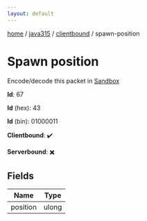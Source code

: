 ```yaml
---
layout: default
---
```


[home](/)  /  [java315](/protocol/java315)  /  [clientbound](/protocol/java315/clientbound)  /  spawn-position

# Spawn position

Encode/decode this packet in [Sandbox](../../../sandbox/java315#Clientbound.SpawnPosition)

**Id**: 67

**Id** (hex): 43

**Id** (bin): 01000011

**Clientbound**: ✔️

**Serverbound**: ✖️

## Fields

Name | Type
---|---
position | ulong
